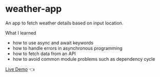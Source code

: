 # weather-app
An app to fetch weather details based on input location.

What I learned
- how to use async and await keywords
- how to handle errors in asynchronous programming
- how to fetch data from an API
- how to avoid common module problems such as dependency cycle

[Live Demo](https://chaandharaghav.github.io/weather-app/) :point_left:
